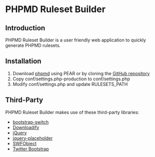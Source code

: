 # PHPMD Ruleset Builder

## Introduction
PHPMD Ruleset Builder is a user friendly web application to quickly generate PHPMD rulesets.

## Installation
1. Download [phpmd](http://phpmd.org/download/index.html) using PEAR or by cloning the [GitHub repository](https://github.com/manuelpichler/phpmd)
2. Copy conf/settings.php-production to conf/settings.php
3. Modify conf/settings.php and update RULESETS_PATH

## Third-Party
PHPMD Ruleset Builder makes use of these third-party libraries:

* [bootstrap-switch](https://github.com/nostalgiaz/bootstrap-switch)
* [Downloadify](https://github.com/dcneiner/Downloadify)
* [jQuery](https://github.com/jquery/jquery)
* [jquery-placeholder](https://github.com/mathiasbynens/jquery-placeholder)
* [SWFObject](http://code.google.com/p/swfobject/)
* [Twitter Bootstrap](http://twitter.github.com/bootstrap/)
